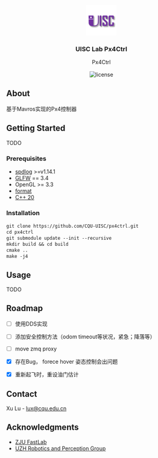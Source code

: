 <a id="readme-top"></a>
<!-- PROJECT LOGO -->
<br />
<div align="center">
  <a href="https://github.com/CQU-UISC/px4ctrl_client">
    <img src="images/logo.png" alt="Logo" width="80" height="80">
  </a>
  <h3 align="center">UISC Lab Px4Ctrl</h3>
  <p align="center">
    Px4Ctrl
  </p>
  <img align="center" src=https://img.shields.io/badge/license-GPL--3.0-blue  alt="license"/>
  
</div>

<!-- ABOUT -->
## About
基于Mavros实现的Px4控制器

<!-- GETTING STARTED -->
## Getting Started
TODO

### Prerequisites
- [spdlog](https://github.com/gabime/spdlog) >=v1.14.1 
- [GLFW](https://github.com/glfw/glfw)  == 3.4 
- OpenGL >= 3.3
- [format](https://github.com/fmtlib/fmt) 
- [C++ 20](https://en.cppreference.com/w/cpp/compiler_support)

### Installation
```
git clone https://github.com/CQU-UISC/px4ctrl.git
cd px4ctrl
git submodule update --init --recursive
mkdir build && cd build
cmake ..
make -j4
```

<!-- USAGE EXAMPLES -->
## Usage
TODO

<!-- ROADMAP -->
## Roadmap

- [ ] 使用DDS实现
- [ ] 添加安全控制方法（odom timeout等状况，紧急；降落等）
- [ ] move zmq proxy
- [x] 存在Bug， forece hover 姿态控制会出问题
- [x] 重新起飞时，重设油门估计


<!-- CONTACT -->
## Contact
Xu Lu - lux@cqu.edu.cn

<!-- ACKNOWLEDGMENTS -->
## Acknowledgments
* [ZJU FastLab](https://github.com/ZJU-FAST-Lab)
* [UZH Robotics and Perception Group](https://github.com/uzh-rpg)
